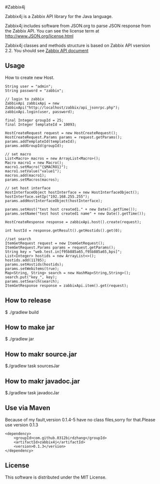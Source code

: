 #Zabbix4j

Zabbix4j is a Zabbix API library for the Java language.

Zabbix4j includes software from JSON.org to parse JSON response from the Zabbix API.
You can see the license term at http://www.JSON.org/license.html

Zabbix4j classes and methods structure is based on Zabbix API vsersion 2.2.
You should see [Zabbix API document](https://www.zabbix.com/documentation/2.2/manual/api)

## Usage

How to create new Host.

```
String user = "admin";
String password = "zabbix";

// login to zabbix
ZabbixApi zabbixApi = new ZabbixApi("http://localhost/zabbix/api_jsonrpc.php");
zabbixApi.login(user, password);

final Integer groupId = 25;
final Integer templateId = 10093;

HostCreateRequest request = new HostCreateRequest();
HostCreateRequest.Params params = request.getParams();
params.addTemplateId(templateId);
params.addGroupId(groupId);

// set macro
List<Macro> macros = new ArrayList<Macro>();
Macro macro1 = new Macro();
macro1.setMacro("{$MACRO1}");
macro1.setValue("value1");
macros.add(macro1);
params.setMacros(macros);

// set host interface
HostInterfaceObject hostInterface = new HostInterfaceObject();
hostInterface.setIp("192.168.255.255");
params.addHostInterfaceObject(hostInterface);

params.setHost("test host created1." + new Date().getTime());
params.setName("test host created1 name" + new Date().getTime());

HostCreateResponse response = zabbixApi.host().create(request);

int hostId = response.getResult().getHostids().get(0);

//set search
ItemGetRequest request = new ItemGetRequest();
ItemGetRequest.Params params = request.getParams();
String key = "web.test.in[f95b885a65,f95b885a65,bps]";
List<Integer> hostids = new ArrayList<>();
hostids.add(11785);
params.setHostids(hostids);
params.setWebitems(true);
Map<String, String> search = new HashMap<String,String>();
search.put("key_", key);
params.setSearch(search);
ItemGetResponse response = zabbixApi.item().get(request);

```


## How to release

$ ./gradlew build

## How to make jar

$ ./gradlew jar

## How to makr source.jar

$./gradlew task sourcesJar

## How to makr javadoc.jar

$./gradlew task javadocJar

## Use via Maven

Because of my fault,version 0.1.4-5 have no class files,sorry for that.Please use version 0.1.3

```
<dependency>
	<groupId>com.github.0312birdzhang</groupId>
	<artifactId>zabbix4j</artifactId>
	<version>0.1.3</version>
</dependency>
```


## License

This software is distributed under the MIT License.

